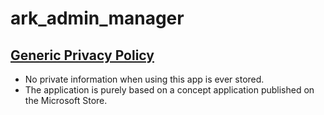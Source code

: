 # ark_admin_manager

## [Generic Privacy Policy](https://www.privacypolicies.com/generic/)
 - No private information when using this app is ever stored.
 - The application is purely based on a concept application published on the Microsoft Store.
